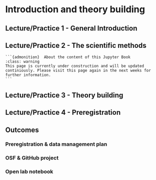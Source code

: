 
# Introduction and theory building

## Lecture/Practice 1 - General Introduction

## Lecture/Practice 2 - The scientific methods
````{margin}
```{admonition}  About the content of this Jupyter Book
:class: warning
This page is currently under construction and will be updated continiously. Please visit this page again in the next weeks for further information.
```
````
## Lecture/Practice 3 - Theory building

## Lecture/Practice 4 - Preregistration

## Outcomes

### Preregistration & data management plan

### OSF & GitHub project

### Open lab notebook
